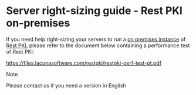 ﻿# Server right-sizing guide - Rest PKI on-premises

If you need help right-sizing your servers to run a [on premises instance](index.md) of [Rest PKI](../index.md), please
refer to the document below containing a performance test of Rest PKI:

https://files.lacunasoftware.com/restpki/restpki-perf-test-pt.pdf

> [!NOTE]
> Please contact us if you need a version in English
